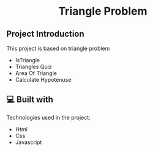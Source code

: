 <h1 align="center" id="title">Triangle Problem</h1>

<h2>Project Introduction</h2>
<p>This project is based on triangle problem</p>
<ul>
  <li>IsTriangle</li>
  <li>Triangles Quiz</li>
  <li>Area Of Triangle</li>
  <li>Calculate Hypotenuse</li>
</ul>  
  
<h2>💻 Built with</h2>

Technologies used in the project:

*   Html
*   Css
*   Javascript
